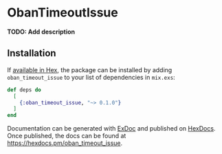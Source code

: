 # ObanTimeoutIssue

**TODO: Add description**

## Installation

If [available in Hex](https://hex.pm/docs/publish), the package can be installed
by adding `oban_timeout_issue` to your list of dependencies in `mix.exs`:

```elixir
def deps do
  [
    {:oban_timeout_issue, "~> 0.1.0"}
  ]
end
```

Documentation can be generated with [ExDoc](https://github.com/elixir-lang/ex_doc)
and published on [HexDocs](https://hexdocs.pm). Once published, the docs can
be found at <https://hexdocs.pm/oban_timeout_issue>.

